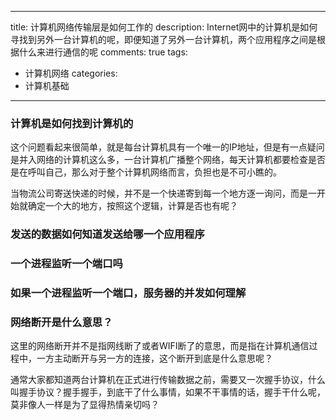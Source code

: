 ----
title: 计算机网络传输层是如何工作的
description: Internet网中的计算机是如何寻找到另外一台计算机的呢，即便知道了另外一台计算机，两个应用程序之间是根据什么来进行通信的呢
comments: true
tags: 
- 计算机网络
categories:
- 计算机基础
----

### 计算机是如何找到计算机的

这个问题看起来很简单，就是每台计算机具有一个唯一的IP地址，但是有一点疑问是并入网络的计算机这么多，一台计算机广播整个网络，每天计算机都要检查是否是在呼叫自己，那么对于整个计算机网络而言，负担也是不可小瞧的。

当物流公司寄送快递的时候，并不是一个快递寄到每一个地方逐一询问，而是一开始就确定一个大的地方，按照这个逻辑，计算是否也有呢？



### 发送的数据如何知道发送给哪一个应用程序



### 一个进程监听一个端口吗


### 如果一个进程监听一个端口，服务器的并发如何理解


### 网络断开是什么意思？

这里的网络断开并不是指网线断了或者WIFI断了的意思，而是指在计算机通信过程中，一方主动断开与另一方的连接，这个断开到底是什么意思呢？

通常大家都知道两台计算机在正式进行传输数据之前，需要又一次握手协议，什么叫握手协议？握手握手，到底干了什么事情，如果不干事情的话，握手干什么呢，莫非像人一样是为了显得热情亲切吗？

